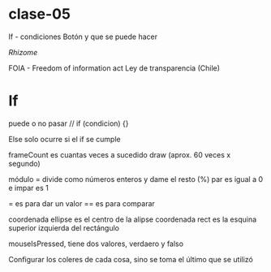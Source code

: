 # clase-05

If - condiciones
Botón y que se puede hacer

*Rhizome*

FOIA - Freedom of information act
Ley de transparencia (Chile)

# If 
puede o no pasar
// if (condicion) {}

Else solo ocurre si el if se cumple

frameCount es cuantas veces a sucedido draw (aprox. 60 veces x segundo)

módulo = divide como números enteros y dame el resto (%)
par es igual a 0 e impar es 1

= es para dar un valor 
== es para comparar 

coordenada ellipse es el centro de la alipse
coordenada rect es la esquina superior izquierda del rectángulo

mouseIsPressed, tiene dos valores, verdaero y falso

Configurar los coleres de cada cosa, sino se toma el último que se utilizó

